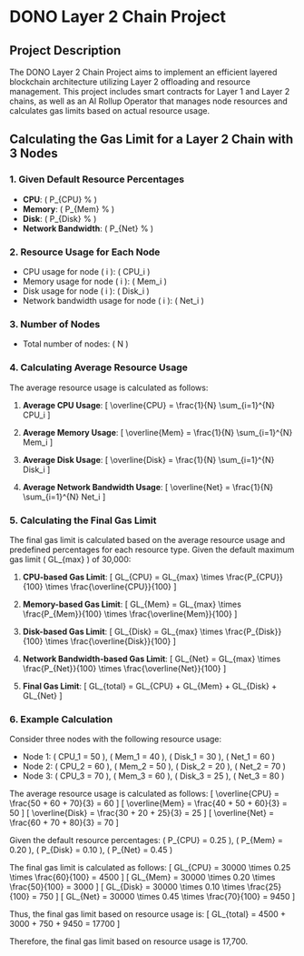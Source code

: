# DONO Layer 2 Chain Project

## Project Description
The DONO Layer 2 Chain Project aims to implement an efficient layered blockchain architecture utilizing Layer 2 offloading and resource management. This project includes smart contracts for Layer 1 and Layer 2 chains, as well as an AI Rollup Operator that manages node resources and calculates gas limits based on actual resource usage.

## Calculating the Gas Limit for a Layer 2 Chain with 3 Nodes

### 1. Given Default Resource Percentages
- **CPU**: \( P_{CPU} \% \)
- **Memory**: \( P_{Mem} \% \)
- **Disk**: \( P_{Disk} \% \)
- **Network Bandwidth**: \( P_{Net} \% \)

### 2. Resource Usage for Each Node
- CPU usage for node \( i \): \( CPU_i \)
- Memory usage for node \( i \): \( Mem_i \)
- Disk usage for node \( i \): \( Disk_i \)
- Network bandwidth usage for node \( i \): \( Net_i \)

### 3. Number of Nodes
- Total number of nodes: \( N \)

### 4. Calculating Average Resource Usage
The average resource usage is calculated as follows:

1. **Average CPU Usage**:
   \[
   \overline{CPU} = \frac{1}{N} \sum_{i=1}^{N} CPU_i
   \]

2. **Average Memory Usage**:
   \[
   \overline{Mem} = \frac{1}{N} \sum_{i=1}^{N} Mem_i
   \]

3. **Average Disk Usage**:
   \[
   \overline{Disk} = \frac{1}{N} \sum_{i=1}^{N} Disk_i
   \]

4. **Average Network Bandwidth Usage**:
   \[
   \overline{Net} = \frac{1}{N} \sum_{i=1}^{N} Net_i
   \]

### 5. Calculating the Final Gas Limit
The final gas limit is calculated based on the average resource usage and predefined percentages for each resource type. Given the default maximum gas limit \( GL_{max} \) of 30,000:

1. **CPU-based Gas Limit**:
   \[
   GL_{CPU} = GL_{max} \times \frac{P_{CPU}}{100} \times \frac{\overline{CPU}}{100}
   \]

2. **Memory-based Gas Limit**:
   \[
   GL_{Mem} = GL_{max} \times \frac{P_{Mem}}{100} \times \frac{\overline{Mem}}{100}
   \]

3. **Disk-based Gas Limit**:
   \[
   GL_{Disk} = GL_{max} \times \frac{P_{Disk}}{100} \times \frac{\overline{Disk}}{100}
   \]

4. **Network Bandwidth-based Gas Limit**:
   \[
   GL_{Net} = GL_{max} \times \frac{P_{Net}}{100} \times \frac{\overline{Net}}{100}
   \]

5. **Final Gas Limit**:
   \[
   GL_{total} = GL_{CPU} + GL_{Mem} + GL_{Disk} + GL_{Net}
   \]

### 6. Example Calculation
Consider three nodes with the following resource usage:
- Node 1: \( CPU_1 = 50 \), \( Mem_1 = 40 \), \( Disk_1 = 30 \), \( Net_1 = 60 \)
- Node 2: \( CPU_2 = 60 \), \( Mem_2 = 50 \), \( Disk_2 = 20 \), \( Net_2 = 70 \)
- Node 3: \( CPU_3 = 70 \), \( Mem_3 = 60 \), \( Disk_3 = 25 \), \( Net_3 = 80 \)

The average resource usage is calculated as follows:
\[
\overline{CPU} = \frac{50 + 60 + 70}{3} = 60
\]
\[
\overline{Mem} = \frac{40 + 50 + 60}{3} = 50
\]
\[
\overline{Disk} = \frac{30 + 20 + 25}{3} = 25
\]
\[
\overline{Net} = \frac{60 + 70 + 80}{3} = 70
\]

Given the default resource percentages: \( P_{CPU} = 0.25 \), \( P_{Mem} = 0.20 \), \( P_{Disk} = 0.10 \), \( P_{Net} = 0.45 \)

The final gas limit is calculated as follows:
\[
GL_{CPU} = 30000 \times 0.25 \times \frac{60}{100} = 4500
\]
\[
GL_{Mem} = 30000 \times 0.20 \times \frac{50}{100} = 3000
\]
\[
GL_{Disk} = 30000 \times 0.10 \times \frac{25}{100} = 750
\]
\[
GL_{Net} = 30000 \times 0.45 \times \frac{70}{100} = 9450
\]

Thus, the final gas limit based on resource usage is:
\[
GL_{total} = 4500 + 3000 + 750 + 9450 = 17700
\]

Therefore, the final gas limit based on resource usage is 17,700.
